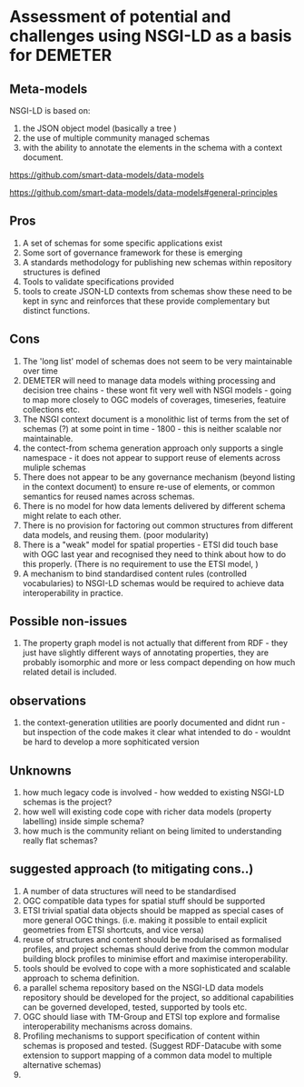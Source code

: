 # Assessment of potential and challenges using NSGI-LD as a basis for DEMETER


## Meta-models

NSGI-LD is based on:
1.  the JSON object model (basically a tree )
1. the use of multiple community managed schemas
1. with the ability to annotate the elements in the schema with a context document.

https://github.com/smart-data-models/data-models

https://github.com/smart-data-models/data-models#general-principles

## Pros
1. A set of schemas for some specific applications exist
1. Some sort of governance framework for these is emerging
1. A standards methodology for publishing new schemas within repository structures is defined
1. Tools to validate specifications provided
1. tools to create JSON-LD contexts from schemas show these need to be kept in sync and reinforces that these provide complementary but distinct functions.

## Cons
1. The 'long list' model of schemas does not seem to be very maintainable over time
1. DEMETER will need to manage data models withing processing and decision tree chains - these wont fit very well with NSGI models - going to map more closely to OGC models of coverages, timeseries, featuire collections etc.
1. The NSGI context document is a monolithic list of terms from the set of schemas (?) at some point in time - 1800 - this is neither scalable nor maintainable.
1. the contect-from schema generation approach  only supports a single namespace - it does not appear to support reuse of elements across muliple schemas
1. There does not appear to be any governance mechanism (beyond listing in the context document) to ensure re-use of elements, or common semantics for reused names across schemas.
1. There is no model for how data lements delivered by different schema might relate to each other.
1. There is no provision for factoring out common structures from different data models, and reusing them. (poor modularity)
1. There is a "weak" model for spatial properties - ETSI did touch base with OGC last year and recognised they need to think about how to do this properly. (There is no requirement to use the ETSI model, )
1. A mechanism to bind standardised content rules (controlled vocabularies) to NSGI-LD schemas would be required to achieve data interoperability in practice.

## Possible non-issues
1. The property graph model is not actually that different from RDF - they just have slightly different ways of annotating properties, they are probably isomorphic and more or less compact depending on how much related detail is included.

## observations
1. the context-generation utilities are poorly documented and didnt run - but inspection of the code makes it clear what intended to do - wouldnt be hard to develop a more sophiticated version

## Unknowns
1. how much legacy code is involved - how wedded to existing NSGI-LD schemas is the project?
2. how well will existing code cope with richer data models (property labelling) inside simple schema?
3. how much is the community reliant on being limited to understanding really flat schemas?

## suggested approach (to mitigating cons..)

1. A number of data structures will need to be standardised
2. OGC compatible data types for spatial stuff should be supported
3. ETSI trivial spatial data objects should be mapped as special cases of more general OGC things. (i.e. making it possible to entail explicit geometries from ETSI shortcuts, and vice versa)
4. reuse of structures and content should be modularised as formalised profiles, and project schemas should derive from the common modular building block profiles to minimise effort and maximise interoperability.
5. tools should be evolved to cope with a more sophisticated and scalable approach to schema definition.
6. a parallel schema repository based on the NSGI-LD data models repository should be developed for the project, so additional capabilities can be governed developed, tested, supported by tools etc.
7. OGC should liase with TM-Group and ETSI top explore and formalise interoperability mechanisms across domains.
8. Profiling mechanisms to support specification of content within schemas is proposed and tested. (Suggest RDF-Datacube with some extension to support mapping of a common data model to multiple alternative schemas)
9. 


